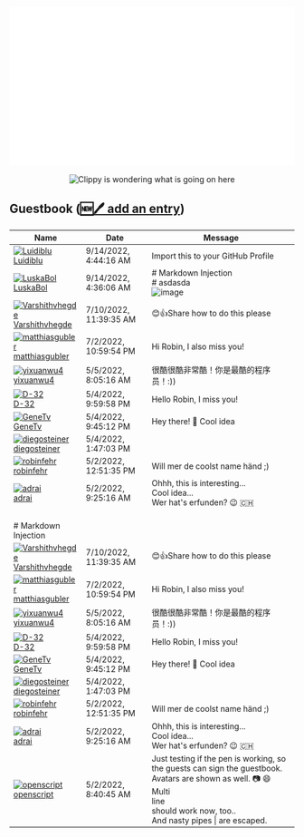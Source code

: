 ![My metrics](github-metrics.svg)

<p align="center">
  <img src="clippy.gif" alt="Clippy is wondering what is going on here" />
</p>

## Guestbook ([🆕🖊️ add an entry](https://github.com/openscript/openscript/issues/1#issuecomment-new))
<!-- Guestbook -->
| Name | Date | Message |
|---|---|---|
|[![Luidiblu](https://avatars.githubusercontent.com/u/40251675?s=24&u=5c8fc57e2452e5cec4d2d883397911837d26e113&v=4)<br />Luidiblu](https://github.com/Luidiblu)|9/14/2022, 4:44:16 AM|Import this to your GitHub Profile|
|[![LuskaBol](https://avatars.githubusercontent.com/u/73140480?s=24&u=95e02bcda46726805db97d676c3ca199e2e80037&v=4)<br />LuskaBol](https://github.com/LuskaBol)|9/14/2022, 4:36:06 AM|# Markdown Injection<br /># asdasda<br />![image](https://user-images.githubusercontent.com/73140480/190060567-b1438ba6-d25b-4685-b26d-5529a2264a07.png)|
|[![Varshithvhegde](https://avatars.githubusercontent.com/u/80502833?s=24&u=c9fcb1f389f52341a86867b834af66610255041f&v=4)<br />Varshithvhegde](https://github.com/Varshithvhegde)|7/10/2022, 11:39:35 AM|😊👍Share how to do this please|
|[![matthiasgubler](https://avatars.githubusercontent.com/u/2006388?s=24&u=e3f04494084011d611134e649f16a538069a067b&v=4)<br />matthiasgubler](https://github.com/matthiasgubler)|7/2/2022, 10:59:54 PM|Hi Robin, I also miss you!|
|[![yixuanwu4](https://avatars.githubusercontent.com/u/56627720?s=24&u=28b8434895e27ac0386868e7ee9d8fe2148988ca&v=4)<br />yixuanwu4](https://github.com/yixuanwu4)|5/5/2022, 8:05:16 AM|很酷很酷非常酷！你是最酷的程序员！:))|
|[![D-32](https://avatars.githubusercontent.com/u/3063279?s=24&u=02c061f99ef20e2fac254a12a9b90142fa6269ec&v=4)<br />D-32](https://github.com/D-32)|5/4/2022, 9:59:58 PM|Hello Robin, I miss you!|
|[![GeneTv](https://avatars.githubusercontent.com/u/26855063?s=24&v=4)<br />GeneTv](https://github.com/GeneTv)|5/4/2022, 9:45:12 PM|Hey there! 👋 Cool idea|
|[![diegosteiner](https://avatars.githubusercontent.com/u/939106?s=24&u=1c16c3daaad45c5aacca1b28c81eb62abfdc1ded&v=4)<br />diegosteiner](https://github.com/diegosteiner)|5/4/2022, 1:47:03 PM||
|[![robinfehr](https://avatars.githubusercontent.com/u/6340698?s=24&u=cc995f130c8cb32df33492c68f394b83d8bd9db3&v=4)<br />robinfehr](https://github.com/robinfehr)|5/2/2022, 12:51:35 PM|Will mer de coolst name händ ;)|
|[![adrai](https://avatars.githubusercontent.com/u/1086194?s=24&v=4)<br />adrai](https://github.com/adrai)|5/2/2022, 9:25:16 AM|Ohhh, this is interesting...<br />Cool idea...<br />Wer hat's erfunden? 😉 🇨🇭|
<!-- /Guestbook --><br /># Markdown Injection|
|[![Varshithvhegde](https://avatars.githubusercontent.com/u/80502833?s=24&u=c9fcb1f389f52341a86867b834af66610255041f&v=4)<br />Varshithvhegde](https://github.com/Varshithvhegde)|7/10/2022, 11:39:35 AM|😊👍Share how to do this please|
|[![matthiasgubler](https://avatars.githubusercontent.com/u/2006388?s=24&u=e3f04494084011d611134e649f16a538069a067b&v=4)<br />matthiasgubler](https://github.com/matthiasgubler)|7/2/2022, 10:59:54 PM|Hi Robin, I also miss you!|
|[![yixuanwu4](https://avatars.githubusercontent.com/u/56627720?s=24&u=28b8434895e27ac0386868e7ee9d8fe2148988ca&v=4)<br />yixuanwu4](https://github.com/yixuanwu4)|5/5/2022, 8:05:16 AM|很酷很酷非常酷！你是最酷的程序员！:))|
|[![D-32](https://avatars.githubusercontent.com/u/3063279?s=24&u=02c061f99ef20e2fac254a12a9b90142fa6269ec&v=4)<br />D-32](https://github.com/D-32)|5/4/2022, 9:59:58 PM|Hello Robin, I miss you!|
|[![GeneTv](https://avatars.githubusercontent.com/u/26855063?s=24&v=4)<br />GeneTv](https://github.com/GeneTv)|5/4/2022, 9:45:12 PM|Hey there! 👋 Cool idea|
|[![diegosteiner](https://avatars.githubusercontent.com/u/939106?s=24&u=1c16c3daaad45c5aacca1b28c81eb62abfdc1ded&v=4)<br />diegosteiner](https://github.com/diegosteiner)|5/4/2022, 1:47:03 PM||
|[![robinfehr](https://avatars.githubusercontent.com/u/6340698?s=24&u=cc995f130c8cb32df33492c68f394b83d8bd9db3&v=4)<br />robinfehr](https://github.com/robinfehr)|5/2/2022, 12:51:35 PM|Will mer de coolst name händ ;)|
|[![adrai](https://avatars.githubusercontent.com/u/1086194?s=24&v=4)<br />adrai](https://github.com/adrai)|5/2/2022, 9:25:16 AM|Ohhh, this is interesting...<br />Cool idea...<br />Wer hat's erfunden? 😉 🇨🇭|
|[![openscript](https://avatars.githubusercontent.com/u/1105080?s=24&u=0e18d30a0435f4d365a92cc7dd82b0f807ce397c&v=4)<br />openscript](https://github.com/openscript)|5/2/2022, 8:40:45 AM|Just testing if the pen is working, so the guests can sign the guestbook. Avatars are shown as well. 📷 😄<br />Multi<br />line<br />should work now, too..<br />And nasty pipes &#124; are escaped.|
<!-- /Guestbook -->
